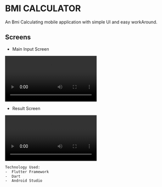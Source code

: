 # BMI CALCULATOR

An Bmi Calculating mobile application with simple UI and easy workAround.
## Screens

- Main Input Screen


![Alt text](readme_assest/Main_Screen_BMI.mp4)



- Result Screen


![Alt text](readme_assest/Result_Screen.mp4)


```html
Technology Used:
-  Flutter Framework
-  Dart
-  Android Studio
```




